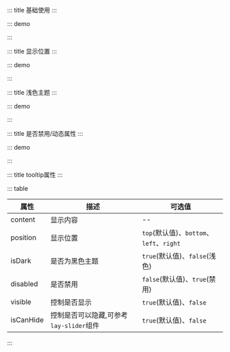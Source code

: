 ::: title 基础使用
:::

::: demo

<template>
  <lay-tooltip content="假装这里有文字提示">
    <lay-button>tooltip</lay-button>
  </lay-tooltip>
</template>

<style>
</style>
:::

::: title 显示位置
:::

::: demo

<template>
  <div style="padding: 100px;max-width:400px;">
    <div style="text-align: center;">
      <lay-tooltip content="假装这里有文字提示">
        <lay-button>上边</lay-button>
      </lay-tooltip>
    </div>
    <div>
      <lay-tooltip content="假装这里有文字提示假装这里有文字提示假装这里有文字提示假装这里有文字提示假装这里有文字提示" position="left">
        <lay-button style="float:left;">左边</lay-button>
      </lay-tooltip>
      <lay-tooltip content="假装这里有文字提示假装这里有文字提示假装这里有文字提示假装这里有文字提示假装这里有文字提示" position="right">
        <lay-button style="float:right;">右边</lay-button>
      </lay-tooltip>
      <div style="clear: both;"></div>
    </div>
    <div style="text-align: center;">
      <lay-tooltip content="假装这里有文字提示假装这里有文字提示假装这里有文字提示假装这里有文字提示" position="bottom">
        <lay-button>下边</lay-button>
      </lay-tooltip>
    </div>
  </div>
</template>

<style>
</style>
:::

::: title 浅色主题
:::

::: demo

<template>
  <lay-tooltip content="不明白是是非非，只知我不会不在。" :is-dark="false">
    <lay-button >tooltip</lay-button>
  </lay-tooltip>
</template>

<script>
</script>
:::

::: title 是否禁用/动态属性
:::

::: demo

<template>
  <lay-tooltip :content="content" :is-dark="isDark" :disabled="!disabled">
    <lay-button>tooltip</lay-button>
  </lay-tooltip>
  <lay-switch v-model="disabled" active-text="启用tooltip"  inactive-text="禁用tooltip" style="margin-left: 5px;"></lay-switch>
  <lay-switch v-model="isDark" active-text="深色"  inactive-text="浅色" style="margin-left: 5px;"></lay-switch>
</template>

<script>
  import { ref } from 'vue';

  export default {
    setup() {

      const contentArr = [
        "不明白是是非非，只知我不会不在。",
        "千山万水，去程是你，归程也是你。",
        "一约既定，万山无阻。",
        "时光都淡了，我还伴着你。",
        "只问深情，不问西东。",
        "感谢曾经在我身边的，一直在我身边。",
        "经年再相逢，魂梦与子同。"
      ];
      const rendonCotent = function(){
        return contentArr[Math.floor(Math.random() * contentArr.length)];
      };

      const content = ref(rendonCotent())
      const isDark = ref(false)
      const disabled = ref(true)

      setInterval(()=> content.value =  rendonCotent(), 1000)
      return {
        content,
        isDark,
        disabled
      }
    }
  }
</script>
<style>
</style>
:::

::: title tooltip属性
:::

::: table

| 属性        | 描述     | 可选值         |
| ----------- | -------- | -------------- |
| content     | 显示内容 | --             |
| position    | 显示位置 | `top`(默认值)、`bottom`、`left`、`right` |
| isDark      | 是否为黑色主题 | `true`(默认值)、`false`(浅色)   |
| disabled    | 是否禁用 | `false`(默认值)、`true`(禁用)   ||
| visible     | 控制是否显示 | `true`(默认值)、`false`   ||
| isCanHide   | 控制是否可以隐藏,可参考`lay-slider`组件 | `true`(默认值)、`false`   ||

:::

